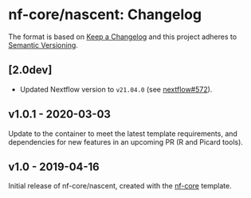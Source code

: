 # nf-core/nascent: Changelog

The format is based on [Keep a Changelog](https://keepachangelog.com/en/1.0.0/)
and this project adheres to [Semantic Versioning](https://semver.org/spec/v2.0.0.html).

## [2.0dev]

- Updated Nextflow version to `v21.04.0` (see [nextflow#572](https://github.com/nextflow-io/nextflow/issues/1964)).

## v1.0.1 - 2020-03-03

Update to the container to meet the latest template requirements, and dependencies for new features in an upcoming PR (R and Picard tools).

## v1.0 - 2019-04-16

Initial release of nf-core/nascent, created with the [nf-core](http://nf-co.re/) template.
